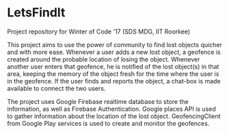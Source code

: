 # LetsFindIt
Project repository for Winter of Code '17 (SDS MDG, IIT Roorkee)



This project aims to use the power of community to find lost objects quicher and with more ease. Whenever a user adds a new lost object, a geofence is created around the probable location of losing the object. Whenever another user enters that geofence, he is notified of the lost object(s) in that area, keeping the memory of the object fresh for the time where the user is in the geofence. If the user finds and reports the object, a chat-box is made available to connect the two users.

The project uses Google Firebase realtime database to store the information, as well as Firebase Authentication. Google places API is used to gather information about the location of the lost object. GeofencingClient from Google Play services is used to create and monitor the geofences.
